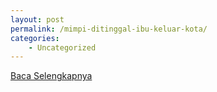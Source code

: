 ```yaml
---
layout: post
permalink: /mimpi-ditinggal-ibu-keluar-kota/
categories:
    - Uncategorized
---
```


[Baca Selengkapnya](/10)